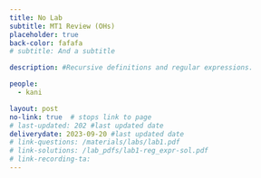```yaml
---
title: No Lab
subtitle: MT1 Review (OHs)
placeholder: true
back-color: fafafa
# subtitle: And a subtitle

description: #Recursive definitions and regular expressions.  

people:
  - kani

layout: post
no-link: true  # stops link to page 
# last-updated: 202 #last updated date
deliverydate: 2023-09-20 #last updated date
# link-questions: /materials/labs/lab1.pdf
# link-solutions: /lab_pdfs/lab1-reg_expr-sol.pdf
# link-recording-ta:
---
```


